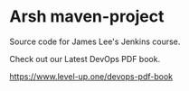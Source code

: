 # Arsh maven-project
Source code for James Lee's Jenkins course.

Check out our Latest DevOps PDF book.

https://www.level-up.one/devops-pdf-book
